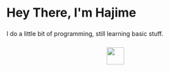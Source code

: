 <h1 align="left">Hey There, I'm Hajime </h1>

###

<p align="left">I do a little bit of programming, still learning basic stuff.</p>

###


<div align="center">
  <img src="https://skillicons.dev/icons?i=py,c,java" height="40"/>
</div>

###


